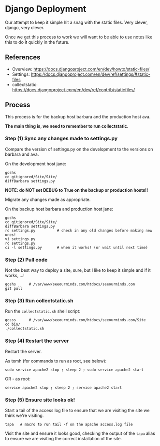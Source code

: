 
# Django Deployment

Our attempt to keep it simple hit a snag with the static files.  Very clever, django, very clever.

Once we get this process to work we will want to be able to use notes like this to do it quickly in the future.

## References

- Overview: https://docs.djangoproject.com/en/dev/howto/static-files/
- Settings: https://docs.djangoproject.com/en/dev/ref/settings/#static-files
- collectstatic: https://docs.djangoproject.com/en/dev/ref/contrib/staticfiles/

## Process

This process is for the backup host barbara and the production host ava.

**The main thing is, we need to remember to run collectstatic.**

### Step (1) Sync any changes made to settings.py

Compare the version of settings.py on the development to the versions on barbara and ava.

On the development host jane:

```
goshs
cd gitignored/Site/Site/
diffBarbara settings.py
```

**NOTE: do NOT set DEBUG to True on the backup or production hosts!!**

Migrate any changes made as appropriate.

On the backup host barbara and production host jane:

```
goshs
cd gitignored/Site/Site/
diffBarbara settings.py
rd settings.py          # check in any old changes before making new ones!
vi settings.py
rd settings.py
ci -l settings.py       # when it works! (or wait until next time)
```

### Step (2) Pull code

Not the best way to deploy a site, sure, but I like to keep it simple and if it works, ...!

```
goshs      # /var/www/seeourminds.com/htdocs/seeourminds.com
git pull
```

### Step (3) Run collectstatic.sh

Run the `collectstatic.sh` shell script:

```
gosss      # /var/www/seeourminds.com/htdocs/seeourminds.com/Site
cd bin/
./collectstatic.sh
```

### Step (4) Restart the server

Restart the server.

As tomh (for commands to run as root, see below):
```
sudo service apache2 stop ; sleep 2 ; sudo service apache2 start
```

OR - as root:
```
service apache2 stop ; sleep 2 ; service apache2 start
```

### Step (5) Ensure site looks ok!

Start a tail of the access log file to ensure that we are visiting the site we think we're visiting.

```
tapa   # macro to run tail -f on the apache access.log file
```

Visit the site and ensure it looks good, checking the output of the `tapa` alias to
ensure we are visiting the correct installation of the site.

